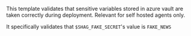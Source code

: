 This template validates that sensitive variables stored in azure vault are taken correctly during deployment.
Relevant for self hosted agents only.

It specifically validates that `$SHAG_FAKE_SECRET`'s value is `FAKE_NEWS`
